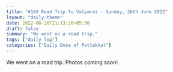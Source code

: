 ```yaml
---
title: "#160 Road Trip to Valparai - Sunday, 26th June 2022"
layout: "daily-theme"
date: 2022-06-26T21:13:20+05:30
draft: false
summary: "We went on a road trip."
tags: ["daily log"]
categories: ["Daily Dose of Pottekkat"]
---
```


We went on a road trip. Photos coming soon!
